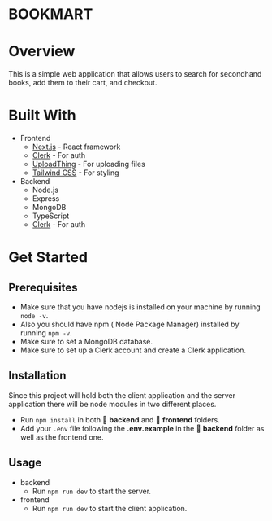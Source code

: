# BOOKMART

# Overview

This is a simple web application that allows users to search for secondhand books, add them to their cart, and checkout.

# Built With

- Frontend
  - [Next.js](https://github.com/vercel/next.js) - React framework
  - [Clerk](https://github.com/clerkinc/javascript) - For auth
  - [UploadThing](https://github.com/pingdotgg/uploadthing) - For uploading files
  - [Tailwind CSS](https://github.com/tailwindlabs/tailwindcss) - For styling
- Backend
  - Node.js
  - Express
  - MongoDB
  - TypeScript
  - [Clerk](https://github.com/clerkinc/javascript) - For auth

# Get Started

## Prerequisites

- Make sure that you have nodejs is installed on your machine by running `node -v`.
- Also you should have npm ( Node Package Manager) installed by running `npm -v`.
- Make sure to set a MongoDB database.
- Make sure to set up a Clerk account and create a Clerk application.

## Installation

Since this project will hold both the client application and the server application there will be node modules in two different places.

- Run `npm install` in both :file_folder: **backend** and :file_folder: **frontend** folders.
- Add your `.env` file following the **.env.example** in the :file_folder: **backend** folder as well as the frontend one.

## Usage

- backend
  - Run `npm run dev` to start the server.
- frontend
  - Run `npm run dev` to start the client application.

